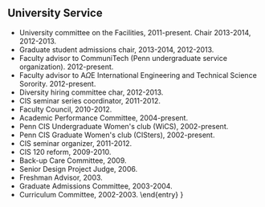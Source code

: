 University Service
------------------

- University committee on the Facilities, 
    2011-present. Chair 2013-2014, 2012-2013.
- Graduate student admissions chair, 2013-2014, 2012-2013.
- Faculty advisor to CommuniTech (Penn undergraduate service
    organization). 2012-present.
- Faculty advisor to A$\Omega$E International Engineering and Technical
    Science Sorority. 2012-present.
- Diversity hiring committee char, 2012-2013.
- CIS seminar series coordinator, 2011-2012.
- Faculty Council, 2010-2012.
- Academic Performance Committee, 2004-present.
- Penn CIS Undergraduate Women's club (WiCS), 2002-present.
- Penn CIS Graduate Women's club (CISters), 2002-present.
- CIS seminar organizer, 2011-2012.
- CIS 120 reform, 2009-2010.
- Back-up Care Committee, 2009.
- Senior Design Project Judge, 2006.
- Freshman Advisor, 2003.
- Graduate Admissions Committee, 2003-2004. 
- Curriculum Committee, 2002-2003.
\end{entry}
}
